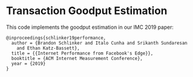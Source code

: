 # Transaction Goodput Estimation

This code implements the goodput estimation in our IMC 2019 paper:

```{bibtex}
@inproceedings{schlinker19performance,
  author = {Brandon Schlinker and Italo Cunha and Srikanth Sundaresan
    and Ethan Katz-Bassett},
  title = {{Internet Performance from Facebook's Edge}},
  booktitle = {ACM Internet Measurement Conference},
  year = {2019}
}
```
